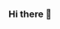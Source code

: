 ### Hi there 👋

<!--
**deven740/deven740** is a ✨ _special_ ✨ repository because its `README.md` (this file) appears on your GitHub profile.

Here are some ideas to get you started:

- 🌱 I’m currently learning Machine Learning / Data Science
- 👯 I’m looking to collaborate on ...
- 🤔 I’m looking for help with ...
- 📫 How to reach me: devenparab740@gmail.com

-->
